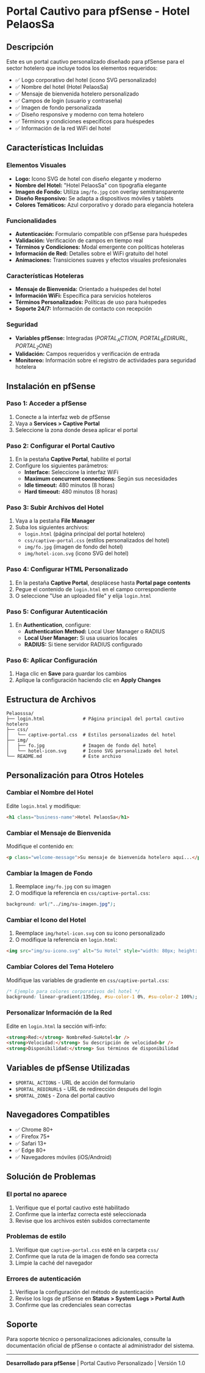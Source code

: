 # Portal Cautivo para pfSense - Hotel PelaosSa

## Descripción

Este es un portal cautivo personalizado diseñado para pfSense para el sector hotelero que incluye todos los elementos requeridos:

- ✅ Logo corporativo del hotel (icono SVG personalizado)
- ✅ Nombre del hotel (Hotel PelaosSa)
- ✅ Mensaje de bienvenida hotelero personalizado
- ✅ Campos de login (usuario y contraseña)
- ✅ Imagen de fondo personalizada
- ✅ Diseño responsive y moderno con tema hotelero
- ✅ Términos y condiciones específicos para huéspedes
- ✅ Información de la red WiFi del hotel

## Características Incluidas

### Elementos Visuales

- **Logo:** Icono SVG de hotel con diseño elegante y moderno
- **Nombre del Hotel:** "Hotel PelaosSa" con tipografía elegante
- **Imagen de Fondo:** Utiliza `img/fo.jpg` con overlay semitransparente
- **Diseño Responsivo:** Se adapta a dispositivos móviles y tablets
- **Colores Temáticos:** Azul corporativo y dorado para elegancia hotelera

### Funcionalidades

- **Autenticación:** Formulario compatible con pfSense para huéspedes
- **Validación:** Verificación de campos en tiempo real
- **Términos y Condiciones:** Modal emergente con políticas hoteleras
- **Información de Red:** Detalles sobre el WiFi gratuito del hotel
- **Animaciones:** Transiciones suaves y efectos visuales profesionales

### Características Hoteleras

- **Mensaje de Bienvenida:** Orientado a huéspedes del hotel
- **Información WiFi:** Específica para servicios hoteleros
- **Términos Personalizados:** Políticas de uso para huéspedes
- **Soporte 24/7:** Información de contacto con recepción

### Seguridad

- **Variables pfSense:** Integradas ($PORTAL_ACTION$, $PORTAL_REDIRURL$, $PORTAL_ZONE$)
- **Validación:** Campos requeridos y verificación de entrada
- **Monitoreo:** Información sobre el registro de actividades para seguridad hotelera

## Instalación en pfSense

### Paso 1: Acceder a pfSense

1. Conecte a la interfaz web de pfSense
2. Vaya a **Services > Captive Portal**
3. Seleccione la zona donde desea aplicar el portal

### Paso 2: Configurar el Portal Cautivo

1. En la pestaña **Captive Portal**, habilite el portal
2. Configure los siguientes parámetros:
   - **Interface:** Seleccione la interfaz WiFi
   - **Maximum concurrent connections:** Según sus necesidades
   - **Idle timeout:** 480 minutos (8 horas)
   - **Hard timeout:** 480 minutos (8 horas)

### Paso 3: Subir Archivos del Hotel

1. Vaya a la pestaña **File Manager**
2. Suba los siguientes archivos:
   - `login.html` (página principal del portal hotelero)
   - `css/captive-portal.css` (estilos personalizados del hotel)
   - `img/fo.jpg` (imagen de fondo del hotel)
   - `img/hotel-icon.svg` (icono SVG del hotel)

### Paso 4: Configurar HTML Personalizado

1. En la pestaña **Captive Portal**, desplácese hasta **Portal page contents**
2. Pegue el contenido de `login.html` en el campo correspondiente
3. O seleccione "Use an uploaded file" y elija `login.html`

### Paso 5: Configurar Autenticación

1. En **Authentication**, configure:
   - **Authentication Method:** Local User Manager o RADIUS
   - **Local User Manager:** Si usa usuarios locales
   - **RADIUS:** Si tiene servidor RADIUS configurado

### Paso 6: Aplicar Configuración

1. Haga clic en **Save** para guardar los cambios
2. Aplique la configuración haciendo clic en **Apply Changes**

## Estructura de Archivos

```
Pelaosssa/
├── login.html              # Página principal del portal cautivo hotelero
├── css/
│   └── captive-portal.css  # Estilos personalizados del hotel
├── img/
│   ├── fo.jpg              # Imagen de fondo del hotel
│   └── hotel-icon.svg      # Icono SVG personalizado del hotel
└── README.md               # Este archivo
```

## Personalización para Otros Hoteles

### Cambiar el Nombre del Hotel

Edite `login.html` y modifique:

```html
<h1 class="business-name">Hotel PelaosSa</h1>
```

### Cambiar el Mensaje de Bienvenida

Modifique el contenido en:

```html
<p class="welcome-message">Su mensaje de bienvenida hotelero aquí...</p>
```

### Cambiar la Imagen de Fondo

1. Reemplace `img/fo.jpg` con su imagen
2. O modifique la referencia en `css/captive-portal.css`:

```css
background: url("../img/su-imagen.jpg");
```

### Cambiar el Icono del Hotel

1. Reemplace `img/hotel-icon.svg` con su icono personalizado
2. O modifique la referencia en `login.html`:
```html
<img src="img/su-icono.svg" alt="Su Hotel" style="width: 80px; height: 80px;" />
```

### Cambiar Colores del Tema Hotelero

Modifique las variables de gradiente en `css/captive-portal.css`:

```css
/* Ejemplo para colores corporativos del hotel */
background: linear-gradient(135deg, #su-color-1 0%, #su-color-2 100%);
```

### Personalizar Información de la Red

Edite en `login.html` la sección wifi-info:

```html
<strong>Red:</strong> NombreRed-SuHotel<br />
<strong>Velocidad:</strong> Su descripción de velocidad<br />
<strong>Disponibilidad:</strong> Sus términos de disponibilidad
```

## Variables de pfSense Utilizadas

- `$PORTAL_ACTION$` - URL de acción del formulario
- `$PORTAL_REDIRURL$` - URL de redirección después del login
- `$PORTAL_ZONE$` - Zona del portal cautivo

## Navegadores Compatibles

- ✅ Chrome 80+
- ✅ Firefox 75+
- ✅ Safari 13+
- ✅ Edge 80+
- ✅ Navegadores móviles (iOS/Android)

## Solución de Problemas

### El portal no aparece

1. Verifique que el portal cautivo esté habilitado
2. Confirme que la interfaz correcta esté seleccionada
3. Revise que los archivos estén subidos correctamente

### Problemas de estilo

1. Verifique que `captive-portal.css` esté en la carpeta `css/`
2. Confirme que la ruta de la imagen de fondo sea correcta
3. Limpie la caché del navegador

### Errores de autenticación

1. Verifique la configuración del método de autenticación
2. Revise los logs de pfSense en **Status > System Logs > Portal Auth**
3. Confirme que las credenciales sean correctas

## Soporte

Para soporte técnico o personalizaciones adicionales, consulte la documentación oficial de pfSense o contacte al administrador del sistema.

---

**Desarrollado para pfSense** | Portal Cautivo Personalizado | Versión 1.0
